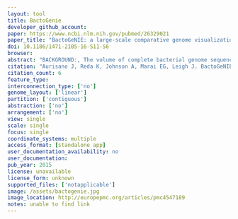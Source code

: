 ```yaml
---
layout: tool 
title: BactoGenie
developer_github_account: 
paper: https://www.ncbi.nlm.nih.gov/pubmed/26329021
paper_title: "BactoGeNIE: a large-scale comparative genome visualization for big displays."
doi: 10.1186/1471-2105-16-S11-S6
browser: 
abstract: "BACKGROUND:, The volume of complete bacterial genome sequence data available to comparative genomics researchers is rapidly increasing. However, visualizations in comparative genomics--which aim to enable analysis tasks across collections of genomes--suffer from visual scalability issues. While large, multi-tiled and high-resolution displays have the potential to address scalability issues, new approaches are needed to take advantage of such environments, in order to enable the effective visual analysis of large genomics datasets., , RESULTS: In this paper, we present Bacterial Gene Neighborhood Investigation Environment, or BactoGeNIE, a novel and visually scalable design for comparative gene neighborhood analysis on large display environments. We evaluate BactoGeNIE through a case study on close to 700 draft Escherichia coli genomes, and present lessons learned from our design process., , CONCLUSIONS: BactoGeNIE accommodates comparative tasks over substantially larger collections of neighborhoods than existing tools and explicitly addresses visual scalability. Given current trends in data generation, scalable designs of this type may inform visualization design for large-scale comparative research problems in genomics."
citation: "Aurisano J, Reda K, Johnson A, Marai EG, Leigh J. BactoGeNIE: a large-scale comparative genome visualization for big displays. BMC Bioinformatics. bmcbioinformatics.biomedcentral …; 2015;16 Suppl 11: S6."
citation_count: 6
feature_type: 
interconnection_type: ['no']
genome_layout: ['linear']
partition: ['contiguous']
abstraction: ['no']
arrangement: ['no']
view: single
scale: single
focus: single
coordinate_systems: multiple
access_format: [standalone app]
user_documentation_availability: no
user_documentation: 
pub_year: 2015
license: unavailable
license_form: unknown
supported_files: ['notapplicable']
image: /assets/bactogenie.jpg
image_location: http://europepmc.org/articles/pmc4547189
notes: unable to find link
---
```

